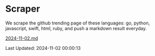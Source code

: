 # Scraper

We scrape the github trending page of these languages: go, python, javascript, swift, html, ruby, and push a markdown result everyday.

[2024-11-02.md](https://github.com/henson/Scraper/blob/master/2024-11-02.md)

Last Updated: 2024-11-02 00:00:13